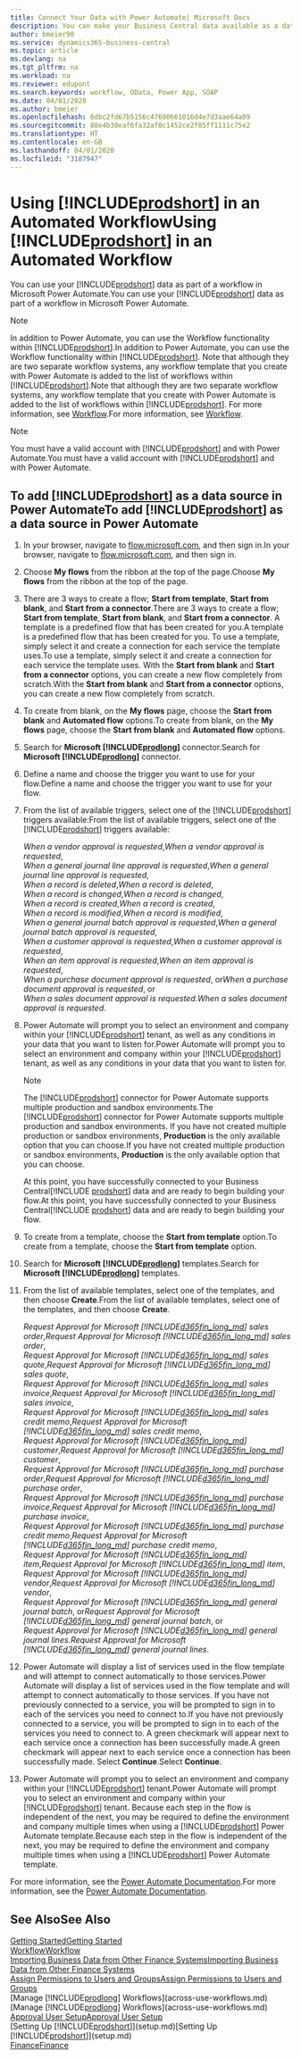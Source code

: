 ```yaml
---
title: Connect Your Data with Power Automate| Microsoft Docs
description: You can make your Business Central data available as a data source and specify an OData URL of your web services to build an automated workflow.
author: bmeier90
ms.service: dynamics365-business-central
ms.topic: article
ms.devlang: na
ms.tgt_pltfrm: na
ms.workload: na
ms.reviewer: edupont
ms.search.keywords: workflow, OData, Power App, SOAP
ms.date: 04/01/2020
ms.author: bmeier
ms.openlocfilehash: 6dbc2fd67b5156c47690661016d4e7d3aae64a09
ms.sourcegitcommit: 88e4b30eaf6fa32af0c1452ce2f85ff1111c75e2
ms.translationtype: HT
ms.contentlocale: en-GB
ms.lasthandoff: 04/01/2020
ms.locfileid: "3187947"
---
```

# <a name="using-prodshort-in-an-automated-workflow"></a><span data-ttu-id="8e723-103">Using [!INCLUDE[prodshort](includes/prodshort.md)] in an Automated Workflow</span><span class="sxs-lookup"><span data-stu-id="8e723-103">Using [!INCLUDE[prodshort](includes/prodshort.md)] in an Automated Workflow</span></span>

<span data-ttu-id="8e723-104">You can use your [!INCLUDE[prodshort](includes/prodshort.md)] data as part of a workflow in Microsoft Power Automate.</span><span class="sxs-lookup"><span data-stu-id="8e723-104">You can use your [!INCLUDE[prodshort](includes/prodshort.md)] data as part of a workflow in Microsoft Power Automate.</span></span>

> [!NOTE]
> <span data-ttu-id="8e723-105">In addition to Power Automate, you can use the Workflow functionality within [!INCLUDE[prodshort](includes/prodshort.md)].</span><span class="sxs-lookup"><span data-stu-id="8e723-105">In addition to Power Automate, you can use the Workflow functionality within [!INCLUDE[prodshort](includes/prodshort.md)].</span></span> <span data-ttu-id="8e723-106">Note that although they are two separate workflow systems, any workflow template that you create with Power Automate is added to the list of workflows  within [!INCLUDE[prodshort](includes/prodshort.md)].</span><span class="sxs-lookup"><span data-stu-id="8e723-106">Note that although they are two separate workflow systems, any workflow template that you create with Power Automate is added to the list of workflows  within [!INCLUDE[prodshort](includes/prodshort.md)].</span></span> <span data-ttu-id="8e723-107">For more information, see [Workflow](across-workflow.md).</span><span class="sxs-lookup"><span data-stu-id="8e723-107">For more information, see [Workflow](across-workflow.md).</span></span>  

> [!NOTE]  
> <span data-ttu-id="8e723-108">You must have a valid account with [!INCLUDE[prodshort](includes/prodshort.md)] and with Power Automate.</span><span class="sxs-lookup"><span data-stu-id="8e723-108">You must have a valid account with [!INCLUDE[prodshort](includes/prodshort.md)] and with Power Automate.</span></span>  

## <a name="to-add-prodshort-as-a-data-source-in-power-automate"></a><span data-ttu-id="8e723-109">To add [!INCLUDE[prodshort](includes/prodshort.md)] as a data source in Power Automate</span><span class="sxs-lookup"><span data-stu-id="8e723-109">To add [!INCLUDE[prodshort](includes/prodshort.md)] as a data source in Power Automate</span></span>

1. <span data-ttu-id="8e723-110">In your browser, navigate to [flow.microsoft.com](https://flow.microsoft.com), and then sign in.</span><span class="sxs-lookup"><span data-stu-id="8e723-110">In your browser, navigate to [flow.microsoft.com](https://flow.microsoft.com), and then sign in.</span></span>
2. <span data-ttu-id="8e723-111">Choose **My flows** from the ribbon at the top of the page.</span><span class="sxs-lookup"><span data-stu-id="8e723-111">Choose **My flows** from the ribbon at the top of the page.</span></span>
3. <span data-ttu-id="8e723-112">There are 3 ways to create a flow; **Start from template**, **Start from blank**, and **Start from a connector**.</span><span class="sxs-lookup"><span data-stu-id="8e723-112">There are 3 ways to create a flow; **Start from template**, **Start from blank**, and **Start from a connector**.</span></span> <span data-ttu-id="8e723-113">A template is a predefined flow that has been created for you.</span><span class="sxs-lookup"><span data-stu-id="8e723-113">A template is a predefined flow that has been created for you.</span></span> <span data-ttu-id="8e723-114">To use a template, simply select it and create a connection for each service the template uses.</span><span class="sxs-lookup"><span data-stu-id="8e723-114">To use a template, simply select it and create a connection for each service the template uses.</span></span> <span data-ttu-id="8e723-115">With the **Start from blank** and **Start from a connector** options, you can create a new flow completely from scratch.</span><span class="sxs-lookup"><span data-stu-id="8e723-115">With the **Start from blank** and **Start from a connector** options, you can create a new flow completely from scratch.</span></span>
4. <span data-ttu-id="8e723-116">To create from blank, on the **My flows** page, choose the **Start from blank** and **Automated flow** options.</span><span class="sxs-lookup"><span data-stu-id="8e723-116">To create from blank, on the **My flows** page, choose the **Start from blank** and **Automated flow** options.</span></span>
5. <span data-ttu-id="8e723-117">Search for **Microsoft [!INCLUDE[prodlong](includes/prodlong.md)]** connector.</span><span class="sxs-lookup"><span data-stu-id="8e723-117">Search for **Microsoft [!INCLUDE[prodlong](includes/prodlong.md)]** connector.</span></span>
6. <span data-ttu-id="8e723-118">Define a name and choose the trigger you want to use for your flow.</span><span class="sxs-lookup"><span data-stu-id="8e723-118">Define a name and choose the trigger you want to use for your flow.</span></span>
7. <span data-ttu-id="8e723-119">From the list of available triggers, select one of the [!INCLUDE[prodshort](includes/prodshort.md)] triggers available:</span><span class="sxs-lookup"><span data-stu-id="8e723-119">From the list of available triggers, select one of the [!INCLUDE[prodshort](includes/prodshort.md)] triggers available:</span></span>  

    <span data-ttu-id="8e723-120">*When a vendor approval is requested*,</span><span class="sxs-lookup"><span data-stu-id="8e723-120">*When a vendor approval is requested*,</span></span>  
    <span data-ttu-id="8e723-121">*When a general journal line approval is requested*,</span><span class="sxs-lookup"><span data-stu-id="8e723-121">*When a general journal line approval is requested*,</span></span>  
    <span data-ttu-id="8e723-122">*When a record is deleted*,</span><span class="sxs-lookup"><span data-stu-id="8e723-122">*When a record is deleted*,</span></span>  
    <span data-ttu-id="8e723-123">*When a record is changed*,</span><span class="sxs-lookup"><span data-stu-id="8e723-123">*When a record is changed*,</span></span>  
    <span data-ttu-id="8e723-124">*When a record is created*,</span><span class="sxs-lookup"><span data-stu-id="8e723-124">*When a record is created*,</span></span>  
    <span data-ttu-id="8e723-125">*When a record is modified*,</span><span class="sxs-lookup"><span data-stu-id="8e723-125">*When a record is modified*,</span></span>  
    <span data-ttu-id="8e723-126">*When a general journal batch approval is requested*,</span><span class="sxs-lookup"><span data-stu-id="8e723-126">*When a general journal batch approval is requested*,</span></span>  
    <span data-ttu-id="8e723-127">*When a customer approval is requested*,</span><span class="sxs-lookup"><span data-stu-id="8e723-127">*When a customer approval is requested*,</span></span>  
    <span data-ttu-id="8e723-128">*When an item approval is requested*,</span><span class="sxs-lookup"><span data-stu-id="8e723-128">*When an item approval is requested*,</span></span>  
    <span data-ttu-id="8e723-129">*When a purchase document approval is requested*, or</span><span class="sxs-lookup"><span data-stu-id="8e723-129">*When a purchase document approval is requested*, or</span></span>  
    <span data-ttu-id="8e723-130">*When a sales document approval is requested*.</span><span class="sxs-lookup"><span data-stu-id="8e723-130">*When a sales document approval is requested*.</span></span>

8. <span data-ttu-id="8e723-131">Power Automate will prompt you to select an environment and company within your [!INCLUDE[prodshort](includes/prodshort.md)] tenant, as well as any conditions in your data that you want to listen for.</span><span class="sxs-lookup"><span data-stu-id="8e723-131">Power Automate will prompt you to select an environment and company within your [!INCLUDE[prodshort](includes/prodshort.md)] tenant, as well as any conditions in your data that you want to listen for.</span></span>

    > [!NOTE]
    > <span data-ttu-id="8e723-132">The [!INCLUDE[prodshort](includes/prodshort.md)] connector for Power Automate supports multiple production and sandbox environments.</span><span class="sxs-lookup"><span data-stu-id="8e723-132">The [!INCLUDE[prodshort](includes/prodshort.md)] connector for Power Automate supports multiple production and sandbox environments.</span></span> <span data-ttu-id="8e723-133">If you have not created multiple production or sandbox environments, **Production** is the only available option that you can choose.</span><span class="sxs-lookup"><span data-stu-id="8e723-133">If you have not created multiple production or sandbox environments, **Production** is the only available option that you can choose.</span></span>  

    <span data-ttu-id="8e723-134">At this point, you have successfully connected to your Business Central[!INCLUDE [prodshort](includes/prodshort.md)] data and are ready to begin building your flow.</span><span class="sxs-lookup"><span data-stu-id="8e723-134">At this point, you have successfully connected to your Business Central[!INCLUDE [prodshort](includes/prodshort.md)] data and are ready to begin building your flow.</span></span>

9. <span data-ttu-id="8e723-135">To create from a template, choose the **Start from template** option.</span><span class="sxs-lookup"><span data-stu-id="8e723-135">To create from a template, choose the **Start from template** option.</span></span>
10. <span data-ttu-id="8e723-136">Search for **Microsoft [!INCLUDE[prodlong](includes/prodlong.md)]** templates.</span><span class="sxs-lookup"><span data-stu-id="8e723-136">Search for **Microsoft [!INCLUDE[prodlong](includes/prodlong.md)]** templates.</span></span>
11. <span data-ttu-id="8e723-137">From the list of available templates, select one of the templates, and then choose **Create**.</span><span class="sxs-lookup"><span data-stu-id="8e723-137">From the list of available templates, select one of the templates, and then choose **Create**.</span></span>  

    <span data-ttu-id="8e723-138">*Request Approval for Microsoft [!INCLUDE[d365fin_long_md](includes/d365fin_long_md.md)] sales order*,</span><span class="sxs-lookup"><span data-stu-id="8e723-138">*Request Approval for Microsoft [!INCLUDE[d365fin_long_md](includes/d365fin_long_md.md)] sales order*,</span></span>  
    <span data-ttu-id="8e723-139">*Request Approval for Microsoft [!INCLUDE[d365fin_long_md](includes/d365fin_long_md.md)] sales quote*,</span><span class="sxs-lookup"><span data-stu-id="8e723-139">*Request Approval for Microsoft [!INCLUDE[d365fin_long_md](includes/d365fin_long_md.md)] sales quote*,</span></span>  
    <span data-ttu-id="8e723-140">*Request Approval for Microsoft [!INCLUDE[d365fin_long_md](includes/d365fin_long_md.md)] sales invoice*,</span><span class="sxs-lookup"><span data-stu-id="8e723-140">*Request Approval for Microsoft [!INCLUDE[d365fin_long_md](includes/d365fin_long_md.md)] sales invoice*,</span></span>  
    <span data-ttu-id="8e723-141">*Request Approval for Microsoft [!INCLUDE[d365fin_long_md](includes/d365fin_long_md.md)] sales credit memo*,</span><span class="sxs-lookup"><span data-stu-id="8e723-141">*Request Approval for Microsoft [!INCLUDE[d365fin_long_md](includes/d365fin_long_md.md)] sales credit memo*,</span></span>  
    <span data-ttu-id="8e723-142">*Request Approval for Microsoft [!INCLUDE[d365fin_long_md](includes/d365fin_long_md.md)] customer*,</span><span class="sxs-lookup"><span data-stu-id="8e723-142">*Request Approval for Microsoft [!INCLUDE[d365fin_long_md](includes/d365fin_long_md.md)] customer*,</span></span>  
    <span data-ttu-id="8e723-143">*Request Approval for Microsoft [!INCLUDE[d365fin_long_md](includes/d365fin_long_md.md)] purchase order*,</span><span class="sxs-lookup"><span data-stu-id="8e723-143">*Request Approval for Microsoft [!INCLUDE[d365fin_long_md](includes/d365fin_long_md.md)] purchase order*,</span></span>  
    <span data-ttu-id="8e723-144">*Request Approval for Microsoft [!INCLUDE[d365fin_long_md](includes/d365fin_long_md.md)] purchase invoice*,</span><span class="sxs-lookup"><span data-stu-id="8e723-144">*Request Approval for Microsoft [!INCLUDE[d365fin_long_md](includes/d365fin_long_md.md)] purchase invoice*,</span></span>  
    <span data-ttu-id="8e723-145">*Request Approval for Microsoft [!INCLUDE[d365fin_long_md](includes/d365fin_long_md.md)] purchase credit memo*,</span><span class="sxs-lookup"><span data-stu-id="8e723-145">*Request Approval for Microsoft [!INCLUDE[d365fin_long_md](includes/d365fin_long_md.md)] purchase credit memo*,</span></span>  
    <span data-ttu-id="8e723-146">*Request Approval for Microsoft [!INCLUDE[d365fin_long_md](includes/d365fin_long_md.md)] item*,</span><span class="sxs-lookup"><span data-stu-id="8e723-146">*Request Approval for Microsoft [!INCLUDE[d365fin_long_md](includes/d365fin_long_md.md)] item*,</span></span>  
    <span data-ttu-id="8e723-147">*Request Approval for Microsoft [!INCLUDE[d365fin_long_md](includes/d365fin_long_md.md)] vendor*,</span><span class="sxs-lookup"><span data-stu-id="8e723-147">*Request Approval for Microsoft [!INCLUDE[d365fin_long_md](includes/d365fin_long_md.md)] vendor*,</span></span>  
    <span data-ttu-id="8e723-148">*Request Approval for Microsoft [!INCLUDE[d365fin_long_md](includes/d365fin_long_md.md)] general journal batch*, or</span><span class="sxs-lookup"><span data-stu-id="8e723-148">*Request Approval for Microsoft [!INCLUDE[d365fin_long_md](includes/d365fin_long_md.md)] general journal batch*, or</span></span>    
    <span data-ttu-id="8e723-149">*Request Approval for Microsoft [!INCLUDE[d365fin_long_md](includes/d365fin_long_md.md)] general journal lines*.</span><span class="sxs-lookup"><span data-stu-id="8e723-149">*Request Approval for Microsoft [!INCLUDE[d365fin_long_md](includes/d365fin_long_md.md)] general journal lines*.</span></span>  
12. <span data-ttu-id="8e723-150">Power Automate will display a list of services used in the flow template and will attempt to connect automatically to those services.</span><span class="sxs-lookup"><span data-stu-id="8e723-150">Power Automate will display a list of services used in the flow template and will attempt to connect automatically to those services.</span></span> <span data-ttu-id="8e723-151">If you have not previously connected to a service, you will be prompted to sign in to each of the services you need to connect to.</span><span class="sxs-lookup"><span data-stu-id="8e723-151">If you have not previously connected to a service, you will be prompted to sign in to each of the services you need to connect to.</span></span> <span data-ttu-id="8e723-152">A green checkmark will appear next to each service once a connection has been successfully made.</span><span class="sxs-lookup"><span data-stu-id="8e723-152">A green checkmark will appear next to each service once a connection has been successfully made.</span></span> <span data-ttu-id="8e723-153">Select **Continue**.</span><span class="sxs-lookup"><span data-stu-id="8e723-153">Select **Continue**.</span></span>
13. <span data-ttu-id="8e723-154">Power Automate will prompt you to select an environment and company within your [!INCLUDE[prodshort](includes/prodshort.md)] tenant.</span><span class="sxs-lookup"><span data-stu-id="8e723-154">Power Automate will prompt you to select an environment and company within your [!INCLUDE[prodshort](includes/prodshort.md)] tenant.</span></span> <span data-ttu-id="8e723-155">Because each step in the flow is independent of the next, you may be required to define the environment and company multiple times when using a [!INCLUDE[prodshort](includes/prodshort.md)] Power Automate template.</span><span class="sxs-lookup"><span data-stu-id="8e723-155">Because each step in the flow is independent of the next, you may be required to define the environment and company multiple times when using a [!INCLUDE[prodshort](includes/prodshort.md)] Power Automate template.</span></span>

<span data-ttu-id="8e723-156">For more information, see the [Power Automate Documentation](/power-automate/getting-started).</span><span class="sxs-lookup"><span data-stu-id="8e723-156">For more information, see the [Power Automate Documentation](/power-automate/getting-started).</span></span>

## <a name="see-also"></a><span data-ttu-id="8e723-157">See Also</span><span class="sxs-lookup"><span data-stu-id="8e723-157">See Also</span></span>

[<span data-ttu-id="8e723-158">Getting Started</span><span class="sxs-lookup"><span data-stu-id="8e723-158">Getting Started</span></span>](product-get-started.md)  
[<span data-ttu-id="8e723-159">Workflow</span><span class="sxs-lookup"><span data-stu-id="8e723-159">Workflow</span></span>](across-workflow.md)  
[<span data-ttu-id="8e723-160">Importing Business Data from Other Finance Systems</span><span class="sxs-lookup"><span data-stu-id="8e723-160">Importing Business Data from Other Finance Systems</span></span>](across-import-data-configuration-packages.md)  
[<span data-ttu-id="8e723-161">Assign Permissions to Users and Groups</span><span class="sxs-lookup"><span data-stu-id="8e723-161">Assign Permissions to Users and Groups</span></span>](ui-define-granular-permissions.md)  
<span data-ttu-id="8e723-162">[Manage [!INCLUDE[prodlong](includes/prodlong.md)] Workflows](across-use-workflows.md)</span><span class="sxs-lookup"><span data-stu-id="8e723-162">[Manage [!INCLUDE[prodlong](includes/prodlong.md)] Workflows](across-use-workflows.md)</span></span>  
[<span data-ttu-id="8e723-163">Approval User Setup</span><span class="sxs-lookup"><span data-stu-id="8e723-163">Approval User Setup</span></span>](across-how-to-set-up-approval-users.md)  
<span data-ttu-id="8e723-164">[Setting Up [!INCLUDE[prodshort](includes/prodshort.md)]](setup.md)</span><span class="sxs-lookup"><span data-stu-id="8e723-164">[Setting Up [!INCLUDE[prodshort](includes/prodshort.md)]](setup.md)</span></span>  
[<span data-ttu-id="8e723-165">Finance</span><span class="sxs-lookup"><span data-stu-id="8e723-165">Finance</span></span>](finance.md)  

